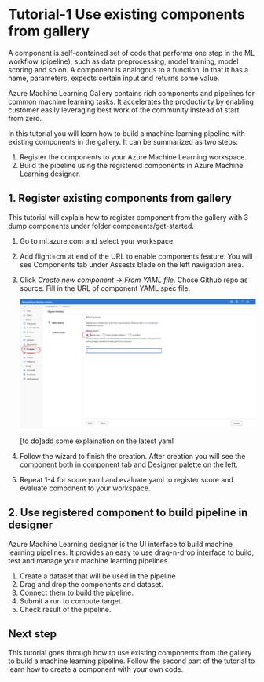 # Tutorial-1 Use existing components from gallery

A component is self-contained set of code that performs one step in the ML workflow (pipeline), such as data preprocessing, model training, model scoring and so on. A component is analogous to a function, in that it has a name, parameters, expects certain input and returns some value.

Azure Machine Learning Gallery contains rich components and pipelines for common machine learning tasks. It accelerates the productivity by enabling customer easily leveraging best work of the community instead of start from zero. 

In this tutorial you will learn how to build a machine learning pipeline with existing components in the gallery. It can be summarized as two steps:
 1. Register the components to your Azure Machine Learning workspace.
 2. Build the pipeline using the registered components in Azure Machine Learning designer.


## 1. Register existing components from gallery

This tutorial will explain how to register component from the gallery with 3 dump components under folder components/get-started.

1. Go to ml.azure.com and select your workspace.
1. Add flight=cm at end of the URL to enable components feature. You will see Components tab under Assests blade on the left navigation area. 
1. Click *Create new component -> From YAML file*. Chose Github repo as source. Fill in the URL of component YAML spec file. 

    ![create-component](./create-component.PNG)

    [to do]add some explaination on the latest yaml
1. Follow the wizard to finish the creation. After creation you will see the component both in component tab and Designer palette on the left. 
1. Repeat 1-4 for score.yaml and evaluate.yaml to register score and evaluate component to your workspace.


## 2. Use registered component to build pipeline in designer

Azure Machine Learning designer is the UI interface to build machine learning pipelines. It provides an easy to use drag-n-drop interface to build, test and manage your machine learning pipelines. 

1. Create a dataset that will be used in the pipeline
1. Drag and drop the components and dataset.
1. Connect them to build the pipeline. 
1. Submit a run to compute target.
1. Check result of the pipeline.



## Next step
This tutorial goes through how to use existing components from the gallery to build a machine learning pipeline. Follow the second part of the tutorial to learn how to create a component with your own code. 

